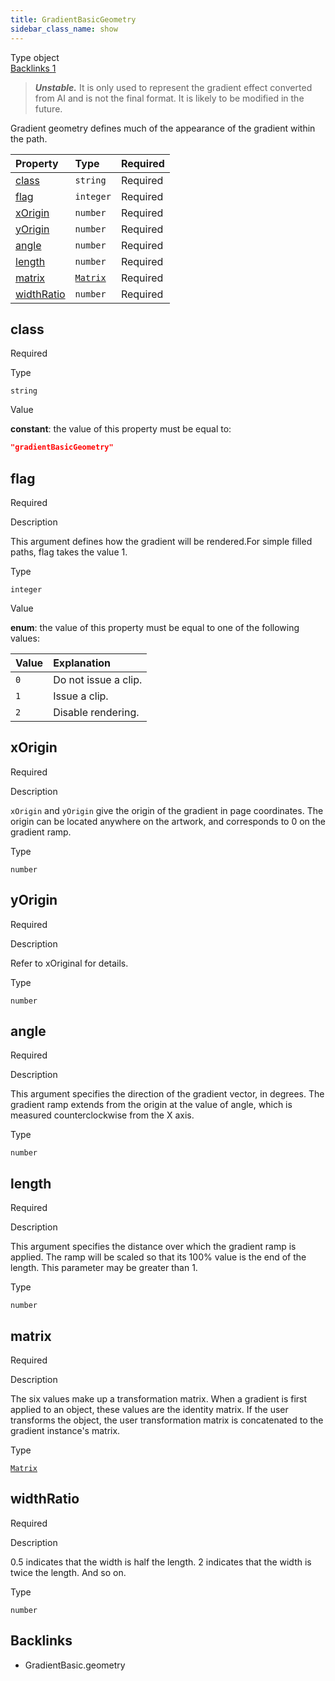 ```yaml
---
title: GradientBasicGeometry
sidebar_class_name: show
---
```


<div className="section-badges">

<div className="badge type">
        <span className="label">Type</span>
        <span className="value">object</span>
      </div>

<a href="#backlinks" className="badge backlinks">
          <span className="label">Backlinks</span>
          <span className="value">1</span>
        </a>

</div>

> ***Unstable.*** It is only used to represent the gradient effect converted from AI and is not the final format. It is likely to be modified in the future.

Gradient geometry defines much of the appearance of the gradient within the path.

<div className="property-preview">

<div className="property-table">

| Property                  | Type                                     | Required                                            |
| :------------------------ | :--------------------------------------- | :-------------------------------------------------- |
| [class](#class)           | `string`                                 | <span className="property-required">Required</span> |
| [flag](#flag)             | `integer`                                | <span className="property-required">Required</span> |
| [xOrigin](#xorigin)       | `number`                                 | <span className="property-required">Required</span> |
| [yOrigin](#yorigin)       | `number`                                 | <span className="property-required">Required</span> |
| [angle](#angle)           | `number`                                 | <span className="property-required">Required</span> |
| [length](#length)         | `number`                                 | <span className="property-required">Required</span> |
| [matrix](#matrix)         | [`Matrix`](/specs/vectorgraphics/matrix) | <span className="property-required">Required</span> |
| [widthRatio](#widthratio) | `number`                                 | <span className="property-required">Required</span> |

</div>

</div>

<div className="property">

<div className="property-heading">

## class

<span className="property-required">Required</span>

</div>

<div className="property-item">

Type

`string`

</div>

<div className="property-item">

Value

<div className="value-description">

**constant**: the value of this property must be equal to:

```json
"gradientBasicGeometry"
```

</div>

</div>

</div>

<div className="property">

<div className="property-heading">

## flag

<span className="property-required">Required</span>

</div>

<div className="property-item">

Description

This argument defines how the gradient will be rendered.For simple filled paths, flag takes the value 1.

</div>

<div className="property-item">

Type

`integer`

</div>

<div className="property-item">

Value

<div className="value-description">

**enum**: the value of this property must be equal to one of the following values:

| Value | Explanation                                                  |
| :---- | :----------------------------------------------------------- |
| `0`   | <div className="enum-description">Do not issue a clip.</div> |
| `1`   | <div className="enum-description">Issue a clip.</div>        |
| `2`   | <div className="enum-description">Disable rendering.</div>   |

</div>

</div>

</div>

<div className="property">

<div className="property-heading">

## xOrigin

<span className="property-required">Required</span>

</div>

<div className="property-item">

Description

`xOrigin` and `yOrigin` give the origin of the gradient in page coordinates. The origin can be located anywhere on the artwork, and corresponds to 0 on the gradient ramp.

</div>

<div className="property-item">

Type

`number`

</div>

</div>

<div className="property">

<div className="property-heading">

## yOrigin

<span className="property-required">Required</span>

</div>

<div className="property-item">

Description

Refer to xOriginal for details.

</div>

<div className="property-item">

Type

`number`

</div>

</div>

<div className="property">

<div className="property-heading">

## angle

<span className="property-required">Required</span>

</div>

<div className="property-item">

Description

This argument specifies the direction of the gradient vector, in degrees. The gradient ramp extends from the origin at the value of angle, which is measured counterclockwise from the X axis.

</div>

<div className="property-item">

Type

`number`

</div>

</div>

<div className="property">

<div className="property-heading">

## length

<span className="property-required">Required</span>

</div>

<div className="property-item">

Description

This argument specifies the distance over which the gradient ramp is applied. The ramp will be scaled so that its 100% value is the end of the length. This parameter may be greater than 1.

</div>

<div className="property-item">

Type

`number`

</div>

</div>

<div className="property">

<div className="property-heading">

## matrix

<span className="property-required">Required</span>

</div>

<div className="property-item">

Description

The six values make up a transformation matrix.
When a gradient is first applied to an object, these values are the identity matrix.
If the user transforms the object, the user transformation matrix is concatenated to the gradient instance's matrix.

</div>

<div className="property-item">

Type

[`Matrix`](/specs/vectorgraphics/matrix)

</div>

</div>

<div className="property">

<div className="property-heading">

## widthRatio

<span className="property-required">Required</span>

</div>

<div className="property-item">

Description

0.5 indicates that the width is half the length.
2 indicates that the width is twice the length.
And so on.

</div>

<div className="property-item">

Type

`number`

</div>

</div>

<div id="backlinks" className="section-backlinks">

<div className="backlinks-title"><h2>Backlinks</h2></div>

<ul className="backlinks-list">

<li className="backlink">
      <Link to='/specs/vectorgraphics/gradient-basic#geometry'>GradientBasic.geometry</Link>
      </li>

</ul>

</div>
